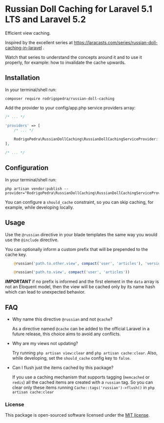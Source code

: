 # Russian Doll Caching for Laravel 5.1 LTS and Laravel 5.2

Efficient view caching.

Inspired by the excellent series at https://laracasts.com/series/russian-doll-caching-in-laravel .

Watch that series to understand the concepts around it and to use it properly, 
for example: how to invalidate the cache upwards.

## Installation

In your terminal/shell run:

```
composer require rodrigopedra/russian-doll-caching
```

Add the provider to your config/app.php service providers array:

```php
/* ... */

'providers' => [
    /* ... */
    
    RodrigoPedra\RussianDollCaching\RussianDollCachingServiceProvider::class,
],

/* ... */
```

## Configuration

In your terminal/shell run:

```
php artisan vendor:publish --provider="RodrigoPedra\RussianDollCaching\RussianDollCachingServiceProvider"
```

You can configure a `should_cache` constraint, so you can skip caching, for example, while developing locally.

## Usage

Use the `@russian` directive in your blade templates the same way you would use the `@include` directive.

You can optionally inform a custom prefix that will be prepended to the cache key.

```php
    @russian('path.to.other.view', compact('user', 'articles'), 'version-prefix')

    @russian('path.to.view', compact('user', 'articles'))
```

***IMPORTANT*** if no prefix is informed and the first element in the `data` array is not an Eloquent model, 
then the view will be cached only by its name hash which can lead to unexpected behavior.

## FAQ

- Why name this directive `@russian` and not `@cache`?

  As a directive named `@cache` can be added to the official Laravel in a future release, this choice aims 
  to avoid any conflicts.

- Why are my views not updating?
  
  Try running `php artisan view:clear` and `php artisan cache:clear`. Also, while developing, set the `should_cache` 
  config key to `false`.

- Can I flush just the items cached by this package?
  
  If you use a caching mechanism that supports tagging (`memcached` or `redis`) all the cached items are created with 
  a `russian` tag. So you can clear only these items running `Cache::tags('russian')->flush()` in `php artisan cache:clear`


### License

This package is open-sourced software licensed under the [MIT license](http://opensource.org/licenses/MIT).
